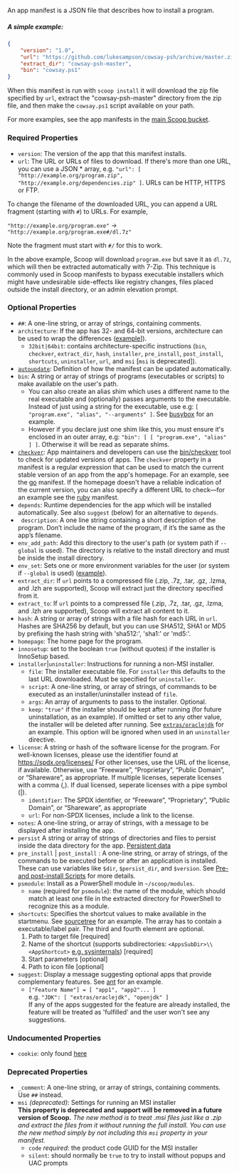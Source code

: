 An app manifest is a JSON file that describes how to install a program.

##### A simple example:
```json
{
    "version": "1.0",
    "url": "https://github.com/lukesampson/cowsay-psh/archive/master.zip",
    "extract_dir": "cowsay-psh-master",
    "bin": "cowsay.ps1"
}
```

When this manifest is run with `scoop install` it will download the zip file specified by `url`, extract the "cowsay-psh-master" directory from the zip file, and then make the `cowsay.ps1` script available on your path.

For more examples, see the app manifests in the [main Scoop bucket](https://github.com/lukesampson/scoop/tree/master/bucket).

### Required Properties

* `version`: The version of the app that this manifest installs.
* `url`: The URL or URLs of files to download. If there's more than one URL, you can use a JSON * array, e.g. `"url": [ "http://example.org/program.zip", "http://example.org/dependencies.zip" ]`. URLs can be HTTP, HTTPS or FTP.

To change the filename of the downloaded URL, you can append a URL fragment (starting with `#`) to URLs. For example,

`"http://example.org/program.exe"` -> `"http://example.org/program.exe#/dl.7z"`

Note the fragment must start with `#/` for this to work.

In the above example, Scoop will download `program.exe` but save it as `dl.7z`, which will then be extracted automatically with 7-Zip. This technique is commonly used in Scoop manifests to bypass executable installers which might have undesirable side-effects like registry changes, files placed outside the install directory, or an admin elevation prompt.

### Optional Properties

* `##`: A one-line string, or array of strings, containing comments.
* `architecture`: If the app has 32- and 64-bit versions, architecture can be used to wrap the differences ([example](https://github.com/lukesampson/scoop/blob/master/bucket/7zip.json)]).
    * `32bit|64bit`: contains architecture-specific instructions (`bin`, `checkver`, `extract_dir`, `hash`, `installer`,  `pre_install`, `post_install`, `shortcuts`, `uninstaller`, `url`, and `msi` [`msi` is deprecated]).
* [`autoupdate`](App-Manifest-Autoupdate#add-autoupdate-to-a-manifest): Definition of how the manifest can be updated automatically.
* `bin`: A string or array of strings of programs (executables or scripts) to make available on the user's path.
    * You can also create an alias shim which uses a different name to the real executable and (optionally) passes arguments to the executable. Instead of just using a string for the executable, use e.g: `[ "program.exe", "alias", "--arguments" ]`. See [busybox](https://github.com/lukesampson/scoop/blob/master/bucket/busybox.json) for an example.
    * However if you declare just one shim like this, you must ensure it's enclosed in an outer array, e.g: 
      `"bin": [ [ "program.exe", "alias" ] ]`. Otherwise it will be read as separate shims.
* [`checkver`](App-Manifest-Autoupdate#add-checkver-to-a-manifest): App maintainers and developers can use the [bin/checkver](https://github.com/lukesampson/scoop/blob/master/bin/checkver.ps1) tool to check for updated versions of apps. The `checkver` property in a manifest is a regular expression that can be used to match the current stable version of an app from the app's homepage. For an example, see the [go](https://github.com/lukesampson/scoop/blob/master/bucket/go.json) manifest. If the homepage doesn't have a reliable indication of the current version, you can also specify a different URL to check—for an example see the [ruby](https://github.com/lukesampson/scoop/blob/master/bucket/ruby.json) manifest.
* `depends`: Runtime dependencies for the app which will be installed automatically. See also `suggest` (below) for an alternative to `depends`.
* ` description`: A one line string containing a short description of the program. Don’t include the name of the program, if it’s the same as the app’s filename.
* `env_add_path`: Add this directory to the user's path (or system path if `--global` is used). The directory is relative to the install directory and must be inside the install directory.
* `env_set`: Sets one or more environment variables for the user (or system if `--global` is used) ([example](https://github.com/lukesampson/scoop/blob/master/bucket/go.json)).
* `extract_dir`: If `url` points to a compressed file (.zip, .7z, .tar, .gz, .lzma, and .lzh are supported), Scoop will extract just the directory specified from it.
* `extract_to`: If `url` points to a compressed file (.zip, .7z, .tar, .gz, .lzma, and .lzh are supported), Scoop will extract all content to it.
* `hash`: A string or array of strings with a file hash for each URL in `url`. Hashes are SHA256 by default, but you can use SHA512, SHA1 or MD5 by prefixing the hash string with 'sha512:', 'sha1:' or 'md5:'.
* `homepage`: The home page for the program.
* `innosetup`: set to the boolean `true` (without quotes) if the installer is InnoSetup based.
* `installer`|`uninstaller`: Instructions for running a non-MSI installer.
    * `file`: The installer executable file. For `installer` this defaults to the last URL downloaded. Must be specified for `uninstaller`.
    * `script`: A one-line string, or array of strings, of commands to be executed as an installer/uninstaller instead of `file`.
    * `args`: An array of arguments to pass to the installer. Optional.
    * `keep`: `"true"` if the installer should be kept after running (for future uninstallation, as an example). If omitted or set to any other value, the installer will be deleted after running. See [`extras/oraclejdk`](https://github.com/lukesampson/scoop-extras/blob/master/oraclejdk.json) for an example. This option will be ignored when used in an `uninstaller` directive.
* `license`: A string or hash of the software license for the program. For well-known licenses, please use the identifier found at https://spdx.org/licenses/ For other licenses, use the URL of the license, if available. Otherwise, use “Freeware”, “Proprietary”, “Public Domain”, or “Shareware”, as appropriate. If multiple licenses, seperate licenses with a comma (,). If dual licensed, seperate licenses with a pipe symbol (|).
  * `identifier`: The SPDX identifier, or “Freeware”, “Proprietary”, “Public Domain”, or “Shareware”, as appropriate
  * `url`: For non-SPDX licenses, include a link to the license.
* `notes`: A one-line string, or array of strings, with a message to be displayed after installing the app.
* `persist` A string or array of strings of directories and files to persist inside the data directory for the app. [Persistent data](Persistent-data)
* `pre_install` | `post_install` : A one-line string, or array of strings, of the commands to be executed before or after an application is installed. These can use variables like `$dir`, `$persist_dir`, and `$version`. See [Pre- and post-install Scripts](Pre--and-Post-install-scripts) for more details. 
* `psmodule`: Install as a PowerShell module in `~/scoop/modules`.
    * `name` (required for `psmodule`): the name of the module, which should match at least one file in the extracted directory for PowerShell to recognize this as a module.
* `shortcuts`: Specifies the shortcut values to make available in the startmenu. See [sourcetree](https://github.com/lukesampson/scoop-extras/blob/master/bucket/sourcetree.json) for an example. The array has to contain a executable/label pair. The third and fourth element are optional.
  1. Path to target file [required]
  2. Name of the shortcut (supports subdirectories: `<AppsSubDir>\\<AppShortcut>` [e.g. sysinternals](https://github.com/lukesampson/scoop-extras/blob/master/bucket/sysinternals.json)) [required]
  3. Start parameters [optional]
  4. Path to icon file [optional]
* `suggest`: Display a message suggesting optional apps that provide complementary features. See [ant](https://github.com/lukesampson/scoop/blob/master/bucket/ant.json) for an example. 
    * `["Feature Name"] = [ "app1", "app2"... ]`<br>e.g. `"JDK": [ "extras/oraclejdk", "openjdk" ]`<br>
If any of the apps suggested for the feature are already installed, the feature will be treated as 'fulfilled' and the user won't see any suggestions.

### Undocumented Properties

* `cookie`: only found [here](https://github.com/se35710/scoop-java/search?q=cookie&unscoped_q=cookie)

### Deprecated Properties

* `_comment`: A one-line string, or array of strings, containing comments. Use `##` instead.
* `msi` *(deprecated)*: Settings for running an MSI installer<br>
**This property is deprecated and support will be removed in a future version of Scoop.** *The new method is to treat .msi files just like a .zip and extract the files from it without running the full install. You can use the new method simply by not including this `msi` property in your manifest.*
    * `code` *required*: the product code GUID for the MSI installer
    * `silent`: should normally be `true` to try to install without popups and UAC prompts